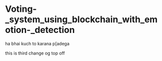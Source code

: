 ﻿# Voting-_system_using_blockchain_with_emotion-_detection

 ha bhai kuch to karana p[adega

 this is  third change og top off